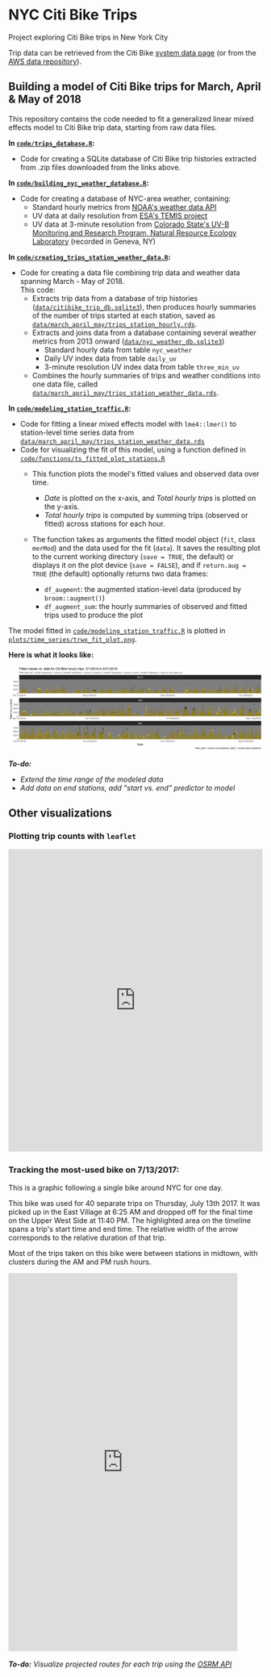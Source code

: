 # NYC Citi Bike Trips
Project exploring Citi Bike trips in New York City

Trip data can be retrieved from the Citi Bike [system data page](https://www.citibikenyc.com/system-data) (or from the [AWS data repository](https://s3.amazonaws.com/tripdata/index.html)).

## Building a model of Citi Bike trips for March, April & May of 2018

This repository contains the code needed to fit a generalized linear mixed effects model to Citi Bike trip data, starting from raw data files.

**In [`code/trips_database.R`](code/trips_database.R):**
* Code for creating a SQLite database of Citi Bike trip histories extracted from .zip files downloaded from the links above.

**In [`code/building_nyc_weather_database.R`](code/building_nyc_weather_database.R):**
* Code for creating a database of NYC-area weather, containing:
  * Standard hourly metrics from [NOAA's weather data API](https://www.ncdc.noaa.gov/)
  * UV data at daily resolution from [ESA's TEMIS project](http://www.temis.nl/uvradiation/UVarchive/stations_uv.html)
  * UV data at 3-minute resolution from [Colorado State's UV-B Monitoring and Research Program, Natural Resource Ecology Laboratory](https://uvb.nrel.colostate.edu/UVB/da_UvIndex.jsf) (recorded in Geneva, NY)

**In [`code/creating_trips_station_weather_data.R`](code/creating_trips_station_weather_data.R):**
* Code for creating a data file combining trip data and weather data spanning March - May of 2018.  
  This code:  
  * Extracts trip data from a database of trip histories ([`data/citibike_trip_db.sqlite3`](data/citibike_trip_db.sqlite3)), then produces hourly summaries of the number of trips started at each station, saved as [`data/march_april_may/trips_station_hourly.rds`](data/march_april_may/trips_station_hourly.rds). 
  * Extracts and joins data from a database containing several weather metrics from 2013 onward ([`data/nyc_weather_db.sqlite3`](data/nyc_weather_db.sqlite3))
    * Standard hourly data from table `nyc_weather`
    * Daily UV index data from table `daily_uv`
    * 3-minute resolution UV index data from table `three_min_uv`
  * Combines the hourly summaries of trips and weather conditions into one data file, called [`data/march_april_may/trips_station_weather_data.rds`](data/march_april_may/trips_station_weather_data.rds).

**In [`code/modeling_station_traffic.R`](code/modeling_station_traffic.R):**
* Code for fitting a linear mixed effects model with `lme4::lmer()` to station-level time series data from [`data/march_april_may/trips_station_weather_data.rds`](data/march_april_may/trips_station_weather_data.rds)
* Code for visualizing the fit of this model, using a function defined in [`code/functions/ts_fitted_plot_stations.R`](code/functions/ts_fitted_plot_stations.R)
    * This function plots the model's fitted values and observed data over time. 
      * *Date* is plotted on the x-axis, and *Total hourly trips* is plotted on the y-axis.
      * *Total hourly trips* is computed by summing trips (observed or fitted) across stations for each hour.

    * The function takes as arguments the fitted model object (`fit`, class `merMod`) and the data used for the fit (`data`). It saves the resulting plot to the current working directory (`save = TRUE`, the default) or displays it on the plot device (`save = FALSE`), and if `return.aug = TRUE` (the default) optionally returns two data frames:
      * `df_augment`: the augmented station-level data (produced by `broom::augment()`)
      * `df_augment_sum`: the hourly summaries of observed and fitted trips used to produce the plot

The model fitted in [`code/modeling_station_traffic.R`](code/modeling_station_traffic.R) is plotted in [`plots/time_series/trwx_fit_plot.png`](plots/time_series/trwx_fit_plot.png).


**Here is what it looks like:**  

<img src="plots/time_series/trwx_fit_plot.png" alt="trwx_fit_plot.png">  

***To-do:***
* *Extend the time range of the modeled data*
* *Add data on end stations, add "start vs. end" predictor to model*

## Other visualizations

### Plotting trip counts with `leaflet`

<iframe src="https://cgettings.github.io/Citi-Bike-Trips/docs/stations_plot.html" style="border:none; background:none" height="600" width="100%"> </iframe>

### Tracking the most-used bike on 7/13/2017:

This is a graphic following a single bike around NYC for one day. 

This bike was used for 40 separate trips on Thursday, July 13th 2017. It was picked up in the East Village at 6:25 AM and dropped off for the final time on the Upper West Side at 11:40 PM. The highlighted area on the timeline spans a trip's start time and end time. The relative width of the arrow corresponds to the relative duration of that trip.

Most of the trips taken on this bike were between stations in midtown, with clusters during the AM and PM rush hours.

<iframe src="https://cgettings.github.io/Citi-Bike-Trips/docs/one_bike_frames.html" style="border:none; background:none" height="750" width="90%"> 
</iframe>

***To-do:** Visualize projected routes for each trip using the [OSRM API](http://project-osrm.org/)*
